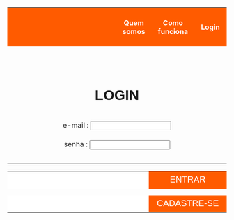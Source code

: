 <html>
	<body>
		<table>
		<tbody>
			<tr height="90">
				<th width="2000" style="background-color:#FF5B00"> </th>
				<th width="175" style="color: white; background-color:#FF5B00"> Quem somos </th>
				<th width="175" style="color: white; background-color:#FF5B00"> Como funciona </th>
				<th width="175" style="color: white; background-color:#FF5B00"> Login </th>
			</tr>
			<tr height="90"> </tr>
			<tr> 
				<td colspan="4" style="font-size:200%; font-family:arial" align="center"> <b> LOGIN </b> </td> 
			</tr>
			<tr height="30"> </tr>
			<tr> 
				<td colspan="4" align="center"> <form> e-mail : <input type="text" name="E-mail"> <br /> </td> 
			</tr>
			<tr> 
				<td colspan="4" align="center"> <form> senha : <input type="password" name="Senha"> <br /> </td> 
			</tr>
			<tr height="30"> </tr>
			<tr> 
		</tbody>
		<table>
		<tbody>
			<tr>
				<td height="40" width="820" style="background-color:white"> </td>
				<td width="230" style="background-color:#FF5B00; font-size:125%; font-family:arial; color:#FFFFFF" align="center"> ENTRAR </td> 
			</tr>
			<tr height="15"> </tr>
			<tr>
				<td height="40" width="820" style="background-color:white"> </td>
				<td width="230" style="background-color:#FF5B00; font-size:125%; font-family:arial; text-align:center; color:#FFFFFF"> CADASTRE-SE </td> 
			</tr>
		</tbody>
		</table>
	</body>
</html>
